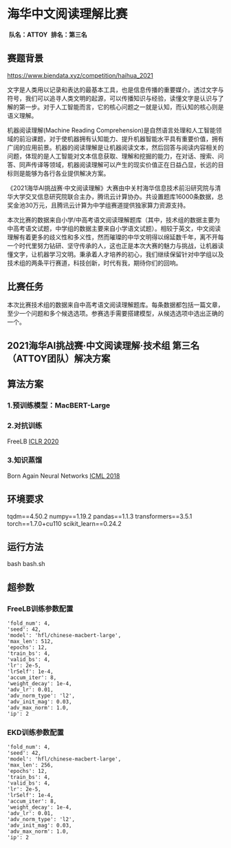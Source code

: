 # 海华中文阅读理解比赛
​                                                                                     **队名：ATTOY** 
​                                                                                     **排名：第三名** 

## 赛题背景
https://www.biendata.xyz/competition/haihua_2021

文字是人类用以记录和表达的最基本工具，也是信息传播的重要媒介。透过文字与符号，我们可以追寻人类文明的起源，可以传播知识与经验，读懂文字是认识与了解的第一步。对于人工智能而言，它的核心问题之一就是认知，而认知的核心则是语义理解。
 
机器阅读理解(Machine Reading Comprehension)是自然语言处理和人工智能领域的前沿课题，对于使机器拥有认知能力、提升机器智能水平具有重要价值，拥有广阔的应用前景。机器的阅读理解是让机器阅读文本，然后回答与阅读内容相关的问题，体现的是人工智能对文本信息获取、理解和挖掘的能力，在对话、搜索、问答、同声传译等领域，机器阅读理解可以产生的现实价值正在日益凸显，长远的目标则是能够为各行各业提供解决方案。
 
《2021海华AI挑战赛·中文阅读理解》大赛由中关村海华信息技术前沿研究院与清华大学交叉信息研究院联合主办，腾讯云计算协办。共设置题库16000条数据，总奖金池30万元，且腾讯云计算为中学组赛道提供独家算力资源支持。
 
本次比赛的数据来自小学/中高考语文阅读理解题库（其中，技术组的数据主要为中高考语文试题，中学组的数据主要来自小学语文试题）。相较于英文，中文阅读理解有着更多的歧义性和多义性，然而璀璨的中华文明得以绵延数千年，离不开每一个时代里努力钻研、坚守传承的人，这也正是本次大赛的魅力与挑战，让机器读懂文字，让机器学习文明。秉承着人才培养的初心，我们继续保留针对中学组以及技术组的两条平行赛道，科技创新，时代有我，期待你们的回响。
 
## 比赛任务

本次比赛技术组的数据来自中高考语文阅读理解题库。每条数据都包括一篇文章，至少一个问题和多个候选选项。参赛选手需要搭建模型，从候选选项中选出正确的一个。
 
## 2021海华AI挑战赛·中文阅读理解·技术组 第三名（ATTOY团队）解决方案

## 算法方案
### 1.预训练模型：MacBERT-Large
### 2.对抗训练
FreeLB [ICLR 2020]
### 3.知识蒸馏
Born Again Neural Networks [ICML 2018]

[ICLR 2020]: https://openreview.net/forum?id=BygzbyHFvB
[ICML 2018]: https://openreview.net/forum?id=H1EwisW_-r

## 环境要求
tqdm==4.50.2
numpy==1.19.2
pandas==1.1.3
transformers==3.5.1
torch==1.7.0+cu110
scikit_learn==0.24.2

## 运行方法
bash bash.sh

## 超参数
### FreeLB训练参数配置
    'fold_num': 4, 
    'seed': 42,
    'model': 'hfl/chinese-macbert-large', 
    'max_len': 512, 
    'epochs': 12,
    'train_bs': 4, 
    'valid_bs': 4,
    'lr': 2e-5,  
    'lrSelf': 1e-4,  
    'accum_iter': 8, 
    'weight_decay': 1e-4, 
    'adv_lr': 0.01,
    'adv_norm_type': 'l2',
    'adv_init_mag': 0.03,
    'adv_max_norm': 1.0,
    'ip': 2
### EKD训练参数配置
    'fold_num': 4, 
    'seed': 42,
    'model': 'hfl/chinese-macbert-large', 
    'max_len': 256, 
    'epochs': 12,
    'train_bs': 4, 
    'valid_bs': 4,
    'lr': 2e-5,  
    'lrSelf': 1e-4,  
    'accum_iter': 8, 
    'weight_decay': 1e-4, 
    'adv_lr': 0.01,
    'adv_norm_type': 'l2',
    'adv_init_mag': 0.03,
    'adv_max_norm': 1.0,
    'ip': 2
